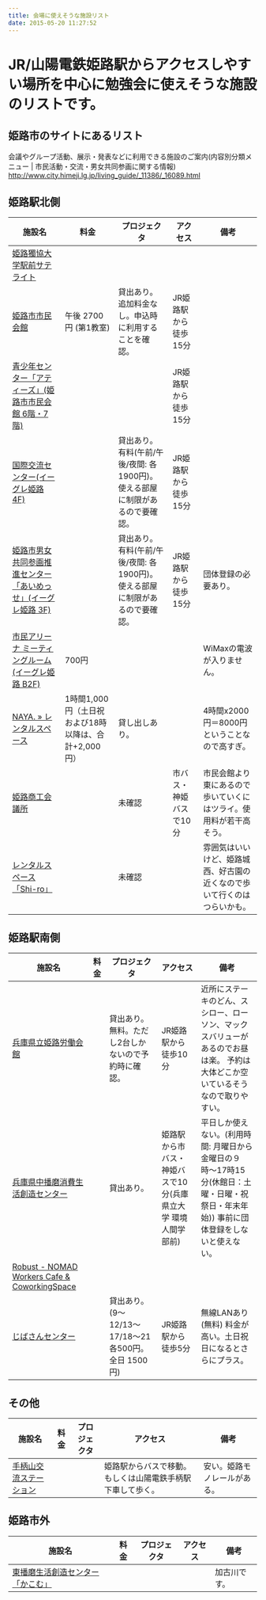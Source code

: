 ```yaml
---
title: 会場に使えそうな施設リスト
date: 2015-05-20 11:27:52
---
```


# JR/山陽電鉄姫路駅からアクセスしやすい場所を中心に勉強会に使えそうな施設のリストです。

## 姫路市のサイトにあるリスト

会議やグループ活動、展示・発表などに利用できる施設のご案内(内容別分類メニュー | 市民活動・交流・男女共同参画に関する情報)  
<http://www.city.himeji.lg.jp/living_guide/_11386/_16089.html>

## 姫路駅北側

| 施設名                                                                                                                     | 料金                                                 | プロジェクタ                                                                 | アクセス                                                      | 備考                                                                                                                                    |
|----------------------------------------------------------------------------------------------------------------------------|------------------------------------------------------|------------------------------------------------------------------------------|---------------------------------------------------------------|-----------------------------------------------------------------------------------------------------------------------------------------|
| [姫路獨協大学駅前サテライト](http://www.himeji-du.ac.jp/access/satellite/)                                                 |                                                      |                                                                              |                                                               |                                                                                                                                         |
| [姫路市市民会館](http://www.city.himeji.hyogo.jp/shiminkaikan/index.html)                                                  | 午後 2700円 (第1教室)                                | 貸出あり。追加料金なし。申込時に利用することを確認。                         | JR姫路駅から徒歩15分                                          |                                                                                                                                         |
| [青少年センター「アティーズ」(姫路市市民会館 6階・7階)](http://www.city.himeji.lg.jp/s115/2243303/_5199/_10569.html)       |                                                      |                                                                              | JR姫路駅から徒歩15分                                          |                                                                                                                                         |
| [国際交流センター(イーグレ姫路 4F)](http://www.city.himeji.lg.jp/s20/2870820/_2397.html)                                   |                                                      | 貸出あり。有料(午前/午後/夜間: 各1900円)。使える部屋に制限があるので要確認。 | JR姫路駅から徒歩15分                                          |                                                                                                                                         |
| [姫路市男女共同参画推進センター「あいめっせ」(イーグレ姫路 3F)](http://www.city.himeji.lg.jp/i-messae/kasisitu/index.html) |                                                      | 貸出あり。有料(午前/午後/夜間: 各1900円)。使える部屋に制限があるので要確認。 | JR姫路駅から徒歩15分                                          | 団体登録の必要あり。                                                                                                                    |
| [市民アリーナ ミーティングルーム(イーグレ姫路 B2F)](http://www1.winknet.ne.jp/%7Esiminplaza/arinasiyouryou.htm)            | 700円                                                |                                                                              |                                                               | WiMaxの電波が入りません。                                                                                                               |
| [NAYA. » レンタルスペース](http://nayakobo.com/?page_id=180)                                                               | 1時間1,000円（土日祝および18時以降は、合計+2,000円） | 貸し出しあり。                                                               |                                                               | 4時間x2000円＝8000円ということなので高すぎ。                                                                                            |
| [姫路商工会議所](http://www.himeji-cci.or.jp/usehall.php)                                                                  |                                                      | 未確認                                                                       | 市バス・神姫バスで10分                                        | 市民会館より東にあるので歩いていくにはツライ。使用料が若干高そう。                                                                      |
| [レンタルスペース「Shi-ro」](http://www.himeji-cci.or.jp/usehall.php)                                                      |                                                      | 未確認                                                                       |                                                               | 雰囲気はいいけど、姫路城西、好古園の近くなので歩いて行くのはつらいかも。                                                                |

## 姫路駅南側

| 施設名                                                                                                                     | 料金                                                 | プロジェクタ                                                                 | アクセス                                                      | 備考                                                                                                                                    |
|----------------------------------------------------------------------------------------------------------------------------|------------------------------------------------------|------------------------------------------------------------------------------|---------------------------------------------------------------|-----------------------------------------------------------------------------------------------------------------------------------------|
| [兵庫県立姫路労働会館](http://www15.ocn.ne.jp/%7Ea1981/)                                                                   |                                                      | 貸出あり。無料。ただし2台しかないので予約時に確認。                          | JR姫路駅から徒歩10分                                          | 近所にステーキのどん、スシロー、ローソン、マックスバリューがあるのでお昼は楽。 予約は大体どこか空いているそうなので取りやすい。         |
| [兵庫県中播磨消費生活創造センター](http://www8.ocn.ne.jp/%7Ehimejico/index.html)                                           |                                                      | 貸出あり。                                                                   | 姫路駅から市バス・神姫バスで10分(兵庫県立大学 環境人間学部前) | 平日しか使えない。(利用時間: 月曜日から金曜日の９時〜17時15分(休館日：土曜・日曜・祝祭日・年末年始)) 事前に団体登録をしないと使えない。 |
| [Robust - NOMAD Workers Cafe & CoworkingSpace](http://robust.bz/index.php?How%20to%20use)                                  |                                                      |                                                                              |                                                               |                                                                                                                                         |
| [じばさんセンター](http://www.jibasan.or.jp/)                                                                              |                                                      | 貸出あり。(9〜12/13〜17/18〜21 各500円。全日 1500円)                         | JR姫路駅から徒歩5分                                           | 無線LANあり(無料) 料金が高い。土日祝日になるとさらにプラス。                                                                            |

## その他

| 施設名                                                                                                                     | 料金                                                 | プロジェクタ                                                                 | アクセス                                                      | 備考                                                                                                                                    |
|----------------------------------------------------------------------------------------------------------------------------|------------------------------------------------------|------------------------------------------------------------------------------|---------------------------------------------------------------|-----------------------------------------------------------------------------------------------------------------------------------------|
| [手柄山交流ステーション](http://www.city.himeji.lg.jp/s80/2212412/koryustation.html)                                       |                                                      |                                                                              | 姫路駅からバスで移動。もしくは山陽電鉄手柄駅下車して歩く。    | 安い。姫路モノレールがある。                                                                                                            |

## 姫路市外

| 施設名                                                                                                                     | 料金                                                 | プロジェクタ                                                                 | アクセス                                                      | 備考                                                                                                                                    |
|----------------------------------------------------------------------------------------------------------------------------|------------------------------------------------------|------------------------------------------------------------------------------|---------------------------------------------------------------|-----------------------------------------------------------------------------------------------------------------------------------------|
| [東播磨生活創造センター「かこむ」](http://www.kacom.ws/guide/)                                                             |                                                      |                                                                              |                                                               | 加古川です。                                                                                                                            |
